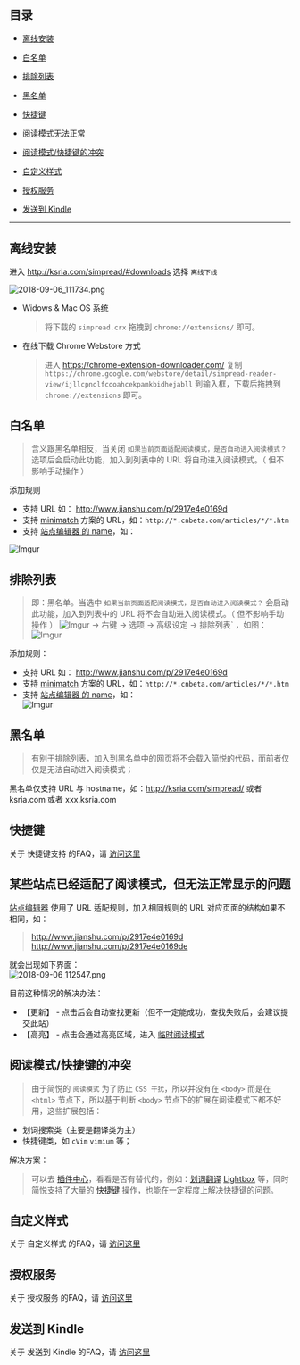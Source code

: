 目录
---
- [离线安装](#离线安装)

- [白名单](#白名单)

- [排除列表](#排除列表)

- [黑名单](#黑名单)

- [快捷键](#快捷键)

- [阅读模式无法正常](#%E6%9F%90%E4%BA%9B%E7%AB%99%E7%82%B9%E5%B7%B2%E7%BB%8F%E9%80%82%E9%85%8D%E4%BA%86%E9%98%85%E8%AF%BB%E6%A8%A1%E5%BC%8F%E4%BD%86%E6%97%A0%E6%B3%95%E6%AD%A3%E5%B8%B8%E6%98%BE%E7%A4%BA%E7%9A%84%E9%97%AE%E9%A2%98)

- [阅读模式/快捷键的冲突](#%E9%98%85%E8%AF%BB%E6%A8%A1%E5%BC%8F%E5%BF%AB%E6%8D%B7%E9%94%AE%E7%9A%84%E5%86%B2%E7%AA%81)

- [自定义样式](#%E8%87%AA%E5%AE%9A%E4%B9%89%E6%A0%B7%E5%BC%8F)

- [授权服务](#%E6%8E%88%E6%9D%83%E6%9C%8D%E5%8A%A1)

- [发送到 Kindle](#%E5%8F%91%E9%80%81%E5%88%B0-kindle)


***

离线安装
---

进入 http://ksria.com/simpread/#downloads 选择 `离线下线`

![2018-09-06_111734.png](https://i.loli.net/2018/09/06/5b909cbfa516c.png)

- Widows  & Mac OS 系统

  > 将下载的 `simpread.crx` 拖拽到  `chrome://extensions/` 即可。

- 在线下载 Chrome Webstore 方式

  >  进入 https://chrome-extension-downloader.com/ 复制 `https://chrome.google.com/webstore/detail/simpread-reader-view/ijllcpnolfcooahcekpamkbidhejabll` 到输入框，下载后拖拽到 `chrome://extensions` 即可。

白名单
---
> 含义跟黑名单相反，当关闭 `如果当前页面适配阅读模式，是否自动进入阅读模式？` 选项后会启动此功能，加入到列表中的 URL 将自动进入阅读模式。（ 但不影响手动操作 ）

添加规则
- 支持 URL 如： http://www.jianshu.com/p/2917e4e0169d
- 支持 [minimatch](https://github.com/isaacs/minimatch) 方案的 URL，如：`http://*.cnbeta.com/articles/*/*.htm`
- 支持 [站点编辑器 的 name](站点编辑器#对应字段)，如：  

![Imgur](https://i.imgur.com/DgQYFsn.png)

排除列表
---

> 即：黑名单。当选中 `如果当前页面适配阅读模式，是否自动进入阅读模式？` 会启动此功能，加入到列表中的 URL 将不会自动进入阅读模式。（ 但不影响手动操作 ）
![Imgur](http://i.imgur.com/dyROEBi.png) → 右键 → 选项 → 高级设定 → 排除列表` ，如图：
![Imgur](http://i.imgur.com/CdoZOkUl.png)

添加规则：
- 支持 URL 如： http://www.jianshu.com/p/2917e4e0169d
- 支持 [minimatch](https://github.com/isaacs/minimatch) 方案的 URL，如：`http://*.cnbeta.com/articles/*/*.htm`
- 支持 [站点编辑器 的 name](站点编辑器#对应字段)，如：  
![Imgur](http://i.imgur.com/IFc5kAEl.png) 

黑名单
---
> 有别于排除列表，加入到黑名单中的网页将不会载入简悦的代码，而前者仅仅是无法自动进入阅读模式；

黑名单仅支持 URL 与 hostname，如：http://ksria.com/simpread/ 或者 ksria.com 或者 xxx.ksria.com

快捷键
---
关于 快捷键支持 的FAQ，请 [访问这里](快捷键)

某些站点已经适配了阅读模式，但无法正常显示的问题
---

[站点编辑器](站点编辑器) 使用了 URL 适配规则，加入相同规则的 URL 对应页面的结构如果不相同，如：  

> http://www.jianshu.com/p/2917e4e0169d  
> http://www.jianshu.com/p/2917e4e0169de

就会出现如下界面：  
![2018-09-06_112547.png](https://i.loli.net/2018/09/06/5b909e9e8e34f.png)

目前这种情况的解决办法：

- 【更新】 -  点击后会自动查找更新（但不一定能成功，查找失败后，会建议提交此站）
- 【高亮】 -  点击会通过高亮区域，进入 [临时阅读模式](临时阅读模式)

阅读模式/快捷键的冲突
---
> 由于简悦的 `阅读模式` 为了防止 `CSS 干扰`，所以并没有在 `<body>` 而是在 `<html>` 节点下，所以基于判断 `<body>` 节点下的扩展在阅读模式下都不好用，这些扩展包括：
- 划词搜索类（主要是翻译类为主）
- 快捷键类，如 `cVim` `vimium` 等；

解决方案：
> 可以去 [插件中心](https://simpread.ksria.cn/plugins)，看看是否有替代的，例如：[划词翻译](https://simpread.ksria.cn/plugins/details/ohnTKVHz4a) [Lightbox](https://simpread.ksria.cn/plugins/details/VQOZdNET2d) 等，同时简悦支持了大量的 [快捷键](快捷键) 操作，也能在一定程度上解决快捷键的问题。

自定义样式
---
关于 自定义样式 的FAQ，请 [访问这里](%E8%87%AA%E5%AE%9A%E4%B9%89%E6%A0%B7%E5%BC%8F)

授权服务
---
关于 授权服务 的FAQ，请 [访问这里](%E6%8E%88%E6%9D%83%E6%9C%8D%E5%8A%A1)

发送到 Kindle
---
关于 发送到 Kindle 的FAQ，请 [访问这里](%E5%8F%91%E9%80%81%E5%88%B0-Kindle)
